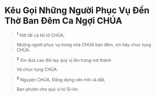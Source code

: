 

# Kêu Gọi Những Người Phục Vụ Đền Thờ Ban Đêm Ca Ngợi CHÚA

> <sup><b>1</b></sup> Hỡi tất cả tôi tớ CHÚA,
>


> Những người phục vụ trong nhà CHÚA ban đêm, xin hãy chúc tụng CHÚA.
>


> <sup><b>2</b></sup> Xin đưa cao đôi tay quý vị lên trong nơi thánh
>


> Và chúc tụng CHÚA.
>


> <sup><b>3</b></sup> Nguyện CHÚA, Đấng dựng nên trời và đất,
>


> Ban phước cho quý vị từ Si-ôn.
>


